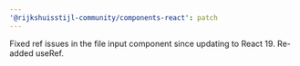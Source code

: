 ```yaml
---
'@rijkshuisstijl-community/components-react': patch
---
```


Fixed ref issues in the file input component since updating to React 19. Re-added useRef.

